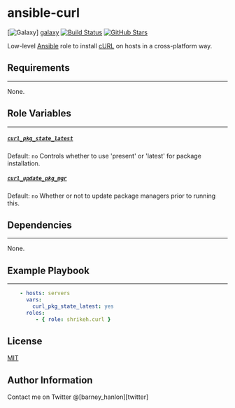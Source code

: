 # ansible-curl
[![Galaxy](http://img.shields.io/badge/galaxy-shrikeh.curl-blue.svg)] [galaxy]
[![Build Status](https://img.shields.io/travis/shrikeh-ansible-roles/ansible-curl.svg)][build_status]
[![GitHub Stars](https://img.shields.io/github/stars/shrikeh-ansible-roles/ansible-curl.svg)][github]

Low-level [Ansible][ansible] role to install [cURL][curl] on hosts in a cross-platform way.

## Requirements
------------

None.

## Role Variables
--------------

##### [`curl_pkg_state_latest`][curl_pkg_state_latest]
Default: `no`
Controls whether to use 'present' or 'latest' for package installation.

##### [`curl_update_pkg_mgr`][curl_update_pkg_mgr]
Default: `no`
Whether or not to update package managers prior to running this.

## Dependencies
------------

None.

## Example Playbook
----------------
```YAML
    - hosts: servers
      vars:
        curl_pkg_state_latest: yes
      roles:
         - { role: shrikeh.curl }
```

## License

[MIT][licence]

## Author Information

Contact me on Twitter @[barney_hanlon][twitter]

[ansible]:http://www.ansible.com/ "Ansible home page"
[galaxy]: https://galaxy.ansible.com/list#/roles/4384 "Ansible Galaxy"
[curl]: http://curl.haxx.se/ "cURL home page"
[licence]: https://raw.githubusercontent.com/shrikeh/ansible-curl/master/LICENSE "Link to the license in the repository"
[build_status]: https://travis-ci.org/shrikeh-ansible-roles/ansible-curl "Build status on travis"
[github]: https://github.com/shrikeh-ansible-roles/ansible-curl "cURL role on Github"
[curl_pkg_state_latest]: https://github.com/shrikeh-ansible-roles/ansible-curl/blob/master/defaults/main.yml#L2 "Variable definition in defaults.yml"
[curl_update_pkg_mgr]: https://github.com/shrikeh-ansible-roles/ansible-curl/blob/master/defaults/main.yml#L3 "Variable definition in defaults.yml"

